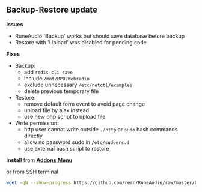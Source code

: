 Backup-Restore update
---

**Issues**  
- RuneAudio 'Backup' works but should save database before backup
- Restore with 'Upload' was disabled for pending code

**Fixes**  
- Backup:
    - add `redis-cli save`
    - include `/mnt/MPD/Webradio`
    - exclude unnecessary `/etc/netctl/examples`
    - delete previous temporary file
- Restore:
    - remove default form event to avoid page change
    - upload file by ajax instead
    - use new php script to upload file
- Write permission:
    - http user cannot write outside `./http` or `sudo` bash commands directly
    - allow no password sudo in `/etc/sudoers.d`
    - use external bash script to restore
    
**Install**
from [**Addons Menu**](https://github.com/rern/RuneAudio_Addons)  

or from SSH terminal
```sh
wget -qN --show-progress https://github.com/rern/RuneAudio/raw/master/backup-restore/install.sh; chmod +x install.sh; ./install.sh
```
